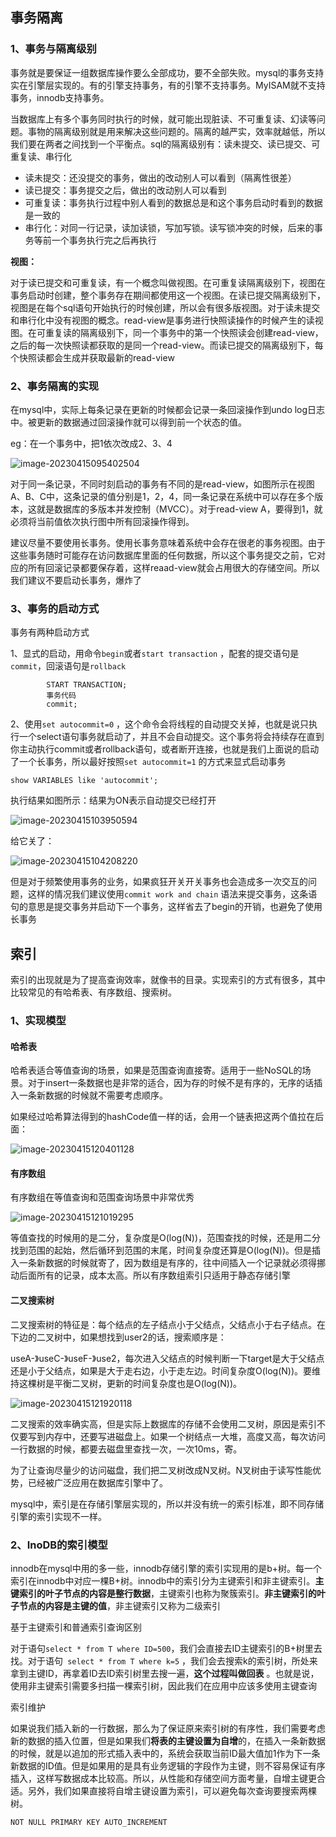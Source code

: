 



## 事务隔离



### 1、事务与隔离级别

事务就是要保证一组数据库操作要么全部成功，要不全部失败。mysql的事务支持实在引擎层实现的。有的引擎支持事务，有的引擎不支持事务。MyISAM就不支持事务，innodb支持事务。

当数据库上有多个事务同时执行的时候，就可能出现脏读、不可重复读、幻读等问题。事物的隔离级别就是用来解决这些问题的。隔离的越严实，效率就越低，所以我们要在两者之间找到一个平衡点。sql的隔离级别有：读未提交、读已提交、可重复读、串行化

- 读未提交：还没提交的事务，做出的改动别人可以看到（隔离性很差）
- 读已提交：事务提交之后，做出的改动别人可以看到
- 可重复读：事务执行过程中别人看到的数据总是和这个事务启动时看到的数据是一致的
- 串行化：对同一行记录，读加读锁，写加写锁。读写锁冲突的时候，后来的事务等前一个事务执行完之后再执行

**视图：**

对于读已提交和可重复读，有一个概念叫做视图。在可重复读隔离级别下，视图在事务启动时创建，整个事务存在期间都使用这一个视图。在读已提交隔离级别下，视图是在每个sql语句开始执行的时候创建，所以会有很多版视图。对于读未提交和串行化中没有视图的概念。read-view是事务进行快照读操作的时候产生的读视图。在可重复读的隔离级别下，同一个事务中的第一个快照读会创建read-view，之后的每一次快照读都获取的是同一个read-view。而读已提交的隔离级别下，每个快照读都会生成并获取最新的read-view



### 2、事务隔离的实现

在mysql中，实际上每条记录在更新的时候都会记录一条回滚操作到undo log日志中。被更新的数据通过回滚操作就可以得到前一个状态的值。

eg：在一个事务中，把1依次改成2、3、4

![image-20230415095402504](https://typora--cr--images.oss-cn-beijing.aliyuncs.com/image-20230415095402504.png)



对于同一条记录，不同时刻启动的事务有不同的是read-view，如图所示在视图A、B、C中，这条记录的值分别是1，2，4，同一条记录在系统中可以存在多个版本，这就是数据库的多版本并发控制（MVCC）。对于read-view A，要得到1，就必须将当前值依次执行图中所有回滚操作得到。

建议尽量不要使用长事务。使用长事务意味着系统中会存在很老的事务视图。由于这些事务随时可能存在访问数据库里面的任何数据，所以这个事务提交之前，它对应的所有回滚记录都要保存着，这样reaad-view就会占用很大的存储空间。所以我们建议不要启动长事务，爆炸了



### 3、事务的启动方式

事务有两种启动方式

1、显式的启动，用命令`begin`或者`start transaction` ，配套的提交语句是`commit`，回滚语句是`rollback` 

```
		START TRANSACTION;
		事务代码
		commit;
```

2、使用`set autocommit=0` ，这个命令会将线程的自动提交关掉，也就是说只执行一个select语句事务就启动了，并且不会自动提交。这个事务将会持续存在直到你主动执行commit或者rollback语句，或者断开连接，也就是我们上面说的启动了一个长事务，所以最好按照`set autocommit=1`  的方式来显式启动事务

```
show VARIABLES like 'autocommit';
```

执行结果如图所示：结果为ON表示自动提交已经打开

![image-20230415103950594](https://typora--cr--images.oss-cn-beijing.aliyuncs.com/image-20230415103950594.png)

给它关了：

![image-20230415104208220](https://typora--cr--images.oss-cn-beijing.aliyuncs.com/image-20230415104208220.png)



但是对于频繁使用事务的业务，如果疯狂开关开关事务也会造成多一次交互的问题，这样的情况我们建议使用`commit work and chain` 语法来提交事务，这条语句的意思是提交事务并启动下一个事务，这样省去了begin的开销，也避免了使用长事务



## 索引

索引的出现就是为了提高查询效率，就像书的目录。实现索引的方式有很多，其中比较常见的有哈希表、有序数组、搜索树。

### 1、实现模型

#### 哈希表

哈希表适合等值查询的场景，如果是范围查询直接寄。适用于一些NoSQL的场景。对于insert一条数据也是非常的适合，因为存的时候不是有序的，无序的话插入一条新数据的时候就不需要考虑顺序。                                                                                                                                                                                                                                                                                                                                                                                                                                                                                                                                                                                                                                                                                                                                                                                                                                                                                                                                                                    

如果经过哈希算法得到的hashCode值一样的话，会用一个链表把这两个值拉在后面：

![image-20230415120401128](https://typora--cr--images.oss-cn-beijing.aliyuncs.com/image-20230415120401128.png)



#### 有序数组

有序数组在等值查询和范围查询场景中非常优秀

![image-20230415121019295](https://typora--cr--images.oss-cn-beijing.aliyuncs.com/image-20230415121019295.png)

等值查找的时候用的是二分，复杂度是O(log(N))，范围查找的时候，还是用二分找到范围的起始，然后循环到范围的末尾，时间复杂度还算是O(log(N))。但是插入一条新数据的时候就寄了，因为数组是有序的，往中间插入一个记录就必须得挪动后面所有的记录，成本太高。所以有序数组索引只适用于静态存储引擎



#### 二叉搜索树

二叉搜索树的特征是：每个结点的左子结点小于父结点，父结点小于右子结点。在下边的二叉树中，如果想找到user2的话，搜索顺序是：

useA-》useC-》useF-》use2，每次进入父结点的时候判断一下target是大于父结点还是小于父结点，如果是大于走右边，小于走左边。时间复杂度O(log(N))。要维持这棵树是平衡二叉树，更新的时间复杂度也是O(log(N))。

![image-20230415121920118](https://typora--cr--images.oss-cn-beijing.aliyuncs.com/image-20230415121920118.png)

二叉搜索的效率确实高，但是实际上数据库的存储不会使用二叉树，原因是索引不仅要写到内存中，还要写进磁盘上。如果一个树结点一大堆，高度又高，每次访问一行数据的时候，都要去磁盘里查找一次，一次10ms，寄。

为了让查询尽量少的访问磁盘，我们把二叉树改成N叉树。N叉树由于读写性能优势，已经被广泛应用在数据库引擎中了。

mysql中，索引是在存储引擎层实现的，所以并没有统一的索引标准，即不同存储引擎的索引实现不一样。



### 2、InoDB的索引模型

innodb在mysql中用的多一些，innodb存储引擎的索引实现用的是b+树。每一个索引在innodb中对应一棵B+树。innodb中的索引分为主键索引和非主键索引。**主键索引的叶子节点的内容是整行数据**，主键索引也称为聚簇索引。**非主键索引的叶子节点的内容是主键的值**，非主键索引又称为二级索引

基于主键索引和普通索引查询区别

对于语句`select * from T where ID=500`，我们会直接去ID主键索引的B+树里去找。对于语句` select * from T where k=5` ，我们会去搜索k的索引树，所处来拿到主键ID，再拿着ID去ID索引树里去搜一遍，**这个过程叫做回表** 。也就是说，使用非主键索引需要多扫描一棵索引树，因此我们在应用中应该多使用主键查询

索引维护

如果说我们插入新的一行数据，那么为了保证原来索引树的有序性，我们需要考虑新的数据的插入位置，但是如果我们**将表的主键设置为自增**的，在插入一条新数据的时候，就是以追加的形式插入表中的，系统会获取当前ID最大值加1作为下一条新数据的ID值。但是如果用的是具有业务逻辑的字段作为主键，则不容易保证有序插入，这样写数据成本比较高。所以，从性能和存储空间方面考量，自增主键更合适。另外，我们如果直接将自增主键设置为索引，可以避免每次查询要搜索两棵树。

```
NOT NULL PRIMARY KEY AUTO_INCREMENT
```

